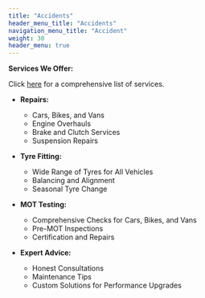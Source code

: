 ```yaml
---
title: "Accidents"
header_menu_title: "Accidents"
navigation_menu_title: "Accident"
weight: 30
header_menu: true
---
```




**Services We Offer:**

Click [here](/services) for a comprehensive list of services.

- **Repairs:**
  - Cars, Bikes, and Vans
  - Engine Overhauls
  - Brake and Clutch Services
  - Suspension Repairs

- **Tyre Fitting:**
  - Wide Range of Tyres for All Vehicles
  - Balancing and Alignment
  - Seasonal Tyre Change

- **MOT Testing:**
  - Comprehensive Checks for Cars, Bikes, and Vans
  - Pre-MOT Inspections
  - Certification and Repairs

- **Expert Advice:**
  - Honest Consultations
  - Maintenance Tips
  - Custom Solutions for Performance Upgrades
